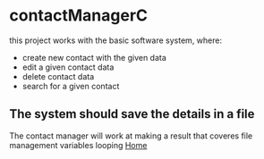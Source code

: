 # contactManagerC
this project works with the basic software system, where: 
- create new contact with the given data
- edit a given contact data
- delete contact data
- search for a given contact
## The system should save the details in a file
The contact manager will work at making a result that coveres
file management
variables
looping
<a href="www.facebook.com">Home</a>
